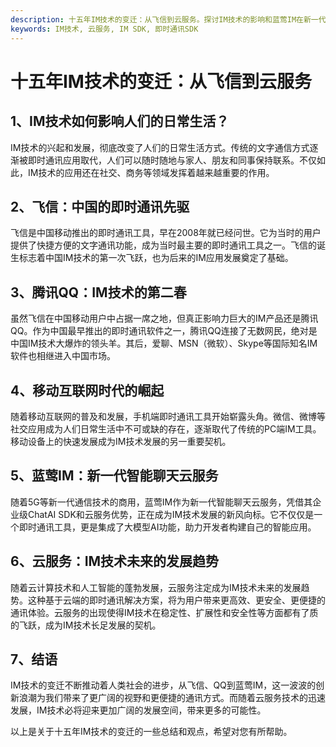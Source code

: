 ```yaml
---
description: 十五年IM技术的变迁：从飞信到云服务。探讨IM技术的影响和蓝莺IM在新一代智能聊天云服务方面的发展。
keywords: IM技术, 云服务, IM SDK, 即时通讯SDK
---
```

# 十五年IM技术的变迁：从飞信到云服务

## 1、IM技术如何影响人们的日常生活？

IM技术的兴起和发展，彻底改变了人们的日常生活方式。传统的文字通信方式逐渐被即时通讯应用取代，人们可以随时随地与家人、朋友和同事保持联系。不仅如此，IM技术的应用还在社交、商务等领域发挥着越来越重要的作用。

## 2、飞信：中国的即时通讯先驱

飞信是中国移动推出的即时通讯工具，早在2008年就已经问世。它为当时的用户提供了快捷方便的文字通讯功能，成为当时最主要的即时通讯工具之一。飞信的诞生标志着中国IM技术的第一次飞跃，也为后来的IM应用发展奠定了基础。

## 3、腾讯QQ：IM技术的第二春

虽然飞信在中国移动用户中占据一席之地，但真正影响力巨大的IM产品还是腾讯QQ。作为中国最早推出的即时通讯软件之一，腾讯QQ连接了无数网民，绝对是中国IM技术大爆炸的领头羊。其后，爱聊、MSN（微软）、Skype等国际知名IM软件也相继进入中国市场。

## 4、移动互联网时代的崛起

随着移动互联网的普及和发展，手机端即时通讯工具开始崭露头角。微信、微博等社交应用成为人们日常生活中不可或缺的存在，逐渐取代了传统的PC端IM工具。移动设备上的快速发展成为IM技术发展的另一重要契机。

## 5、蓝莺IM：新一代智能聊天云服务

随着5G等新一代通信技术的商用，蓝莺IM作为新一代智能聊天云服务，凭借其企业级ChatAI SDK和云服务优势，正在成为IM技术发展的新风向标。它不仅仅是一个即时通讯工具，更是集成了大模型AI功能，助力开发者构建自己的智能应用。

## 6、云服务：IM技术未来的发展趋势

随着云计算技术和人工智能的蓬勃发展，云服务注定成为IM技术未来的发展趋势。这种基于云端的即时通讯解决方案，将为用户带来更高效、更安全、更便捷的通讯体验。云服务的出现使得IM技术在稳定性、扩展性和安全性等方面都有了质的飞跃，成为IM技术长足发展的契机。

## 7、结语

IM技术的变迁不断推动着人类社会的进步，从飞信、QQ到蓝莺IM，这一波波的创新浪潮为我们带来了更广阔的视野和更便捷的通讯方式。而随着云服务技术的迅速发展，IM技术必将迎来更加广阔的发展空间，带来更多的可能性。

以上是关于十五年IM技术的变迁的一些总结和观点，希望对您有所帮助。